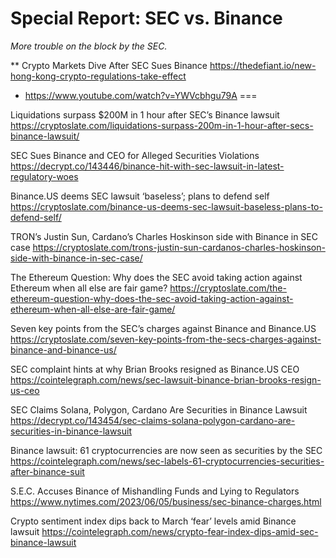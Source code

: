 # Special Report: SEC vs. Binance

_More trouble on the block by the SEC._

** Crypto Markets Dive After SEC Sues Binance
https://thedefiant.io/new-hong-kong-crypto-regulations-take-effect

- https://www.youtube.com/watch?v=YWVcbhgu79A
===

Liquidations surpass $200M in 1 hour after SEC’s Binance lawsuit
https://cryptoslate.com/liquidations-surpass-200m-in-1-hour-after-secs-binance-lawsuit/

SEC Sues Binance and CEO for Alleged Securities Violations
https://decrypt.co/143446/binance-hit-with-sec-lawsuit-in-latest-regulatory-woes

Binance.US deems SEC lawsuit ‘baseless’; plans to defend self
https://cryptoslate.com/binance-us-deems-sec-lawsuit-baseless-plans-to-defend-self/

TRON’s Justin Sun, Cardano’s Charles Hoskinson side with Binance in SEC case
https://cryptoslate.com/trons-justin-sun-cardanos-charles-hoskinson-side-with-binance-in-sec-case/

The Ethereum Question: Why does the SEC avoid taking action against Ethereum when all else are fair game?
https://cryptoslate.com/the-ethereum-question-why-does-the-sec-avoid-taking-action-against-ethereum-when-all-else-are-fair-game/

Seven key points from the SEC’s charges against Binance and Binance.US
https://cryptoslate.com/seven-key-points-from-the-secs-charges-against-binance-and-binance-us/

SEC complaint hints at why Brian Brooks resigned as Binance​.US CEO
https://cointelegraph.com/news/sec-lawsuit-binance-brian-brooks-resign-us-ceo

SEC Claims Solana, Polygon, Cardano Are Securities in Binance Lawsuit
https://decrypt.co/143454/sec-claims-solana-polygon-cardano-are-securities-in-binance-lawsuit

Binance lawsuit: 61 cryptocurrencies are now seen as securities by the SEC
https://cointelegraph.com/news/sec-labels-61-cryptocurrencies-securities-after-binance-suit

S.E.C. Accuses Binance of Mishandling Funds and Lying to Regulators
https://www.nytimes.com/2023/06/05/business/sec-binance-charges.html

Crypto sentiment index dips back to March ‘fear’ levels amid Binance lawsuit
https://cointelegraph.com/news/crypto-fear-index-dips-amid-sec-binance-lawsuit
